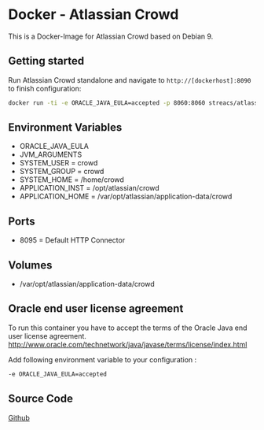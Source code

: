 # Docker - Atlassian Crowd

This is a Docker-Image for Atlassian Crowd based on Debian 9.

## Getting started
Run Atlassian Crowd standalone and navigate to `http://[dockerhost]:8090` to finish configuration:

```bash
docker run -ti -e ORACLE_JAVA_EULA=accepted -p 8060:8060 streacs/atlassian-crowd:x.x.x
```

## Environment Variables
* ORACLE_JAVA_EULA
* JVM_ARGUMENTS
* SYSTEM_USER = crowd
* SYSTEM_GROUP = crowd
* SYSTEM_HOME = /home/crowd
* APPLICATION_INST = /opt/atlassian/crowd
* APPLICATION_HOME = /var/opt/atlassian/application-data/crowd

## Ports
* 8095 = Default HTTP Connector

## Volumes
* /var/opt/atlassian/application-data/crowd

## Oracle end user license agreement
To run this container you have to accept the terms of the Oracle Java end user license agreement.
http://www.oracle.com/technetwork/java/javase/terms/license/index.html

Add following environment variable to your configuration : 
```bash
-e ORACLE_JAVA_EULA=accepted
```

## Source Code
[Github](https://github.com/streacs/docker_atlassian_crowd)